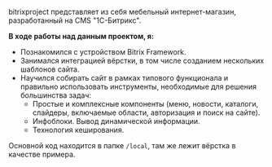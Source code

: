 bitrixproject представляет из себя мебельный интернет-магазин, разработанный на CMS "1С-Битрикс".

**В ходе работы над данным проектом, я:** 

- Познакомился с устройством Bitrix Framework.
- Занимался интеграцией вёрстки, в том числе созданием нескольких шаблонов сайта.
- Научился собирать сайт в рамках типового функционала и правильно использовать инструменты, необходимые для решения большинства задач:
  - Простые и комплексные компоненты (меню, новости, каталоги, слайдеры, включаемые области, авторизация и поиск на сайте).
  - Инфоблоки. Вывод динамической информации.
  - Технология кеширования.

Основной код находится в папке ```/local```, там же лежит вёрстка в качестве примера.
